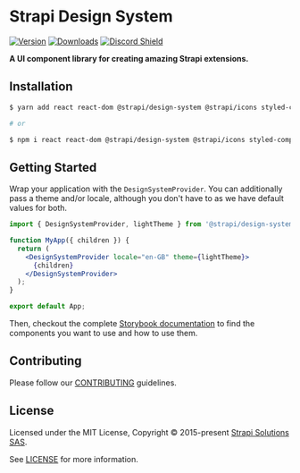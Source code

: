 # Strapi Design System

[![Version](https://img.shields.io/npm/v/@strapi/design-system?style=flat&colorA=4945ff&colorB=4945ff)](https://www.npmjs.com/package/@strapi/design-system)
[![Downloads](https://img.shields.io/npm/dt/@strapi/design-system.svg?style=flat&colorA=4945ff&colorB=4945ff)](https://www.npmjs.com/package/@strapi/design-system)
[![Discord Shield](https://img.shields.io/discord/811989166782021633?style=flat&colorA=4945ff&colorB=4945ff&label=discord&logo=discord&logoColor=f0f0ff)](https://discord.gg/strapi)

<b>A UI component library for creating amazing Strapi extensions.</b>

## Installation

```sh
$ yarn add react react-dom @strapi/design-system @strapi/icons styled-components

# or

$ npm i react react-dom @strapi/design-system @strapi/icons styled-components
```

## Getting Started

Wrap your application with the `DesignSystemProvider`. You can additionally pass a theme and/or locale, although you don't have to as we have default values for both.

```jsx
import { DesignSystemProvider, lightTheme } from '@strapi/design-system';

function MyApp({ children }) {
  return (
    <DesignSystemProvider locale="en-GB" theme={lightTheme}>
      {children}
    </DesignSystemProvider>
  );
}

export default App;
```

Then, checkout the complete [Storybook documentation](https://design-system-git-main-strapijs.vercel.app/) to find the components you want to use and how to use them.

## Contributing

Please follow our [CONTRIBUTING](https://github.com/strapi/design-system/blob/main/CONTRIBUTING.md) guidelines.

## License

Licensed under the MIT License, Copyright © 2015-present [Strapi Solutions SAS](https://findest.eu).

See [LICENSE](https://github.com/strapi/design-system/blob/main/LICENSE) for more information.
